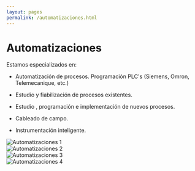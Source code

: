 ```yaml
---
layout: pages
permalink: /automatizaciones.html
---
```

<h1 class="text-black center">Automatizaciones</h1>

<div class="container">
<div class="row">
<div class="col-12 col-lg-6">
Estamos especializados en:

- Automatización de procesos. Programación PLC's (Siemens, Omron, Telemecanique, etc.)

- Estudio y fiabilización de procesos existentes.

- Estudio , programación e implementación de nuevos procesos.

- Cableado de campo.

- Instrumentación inteligente.
</div>
<div class="col-12 col-lg-6">
<img src="{{site.url}}{{site.baseurl}}/assets/media/automatizaciones/1.png" class="img-fluid" alt="Automatizaciones 1">
</div>
<div class="col-12 col-lg-6">
<img src="{{site.url}}{{site.baseurl}}/assets/media/automatizaciones/2.png" class="img-fluid" alt="Automatizaciones 2">
</div>
<div class="col-12 col-lg-6">
<img src="{{site.url}}{{site.baseurl}}/assets/media/automatizaciones/3.png" class="img-fluid" alt="Automatizaciones 3">
</div>
<div class="col-12 col-lg-6">
<img src="{{site.url}}{{site.baseurl}}/assets/media/automatizaciones/4.png" class="img-fluid" alt="Automatizaciones 4">
</div>
</div>
</div>